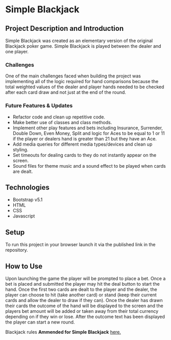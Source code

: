 # Simple Blackjack

## Project Description and Introduction
Simple Blackjack was created as an elementary version of the original Blackjack poker game. Simple Blackjack is played between the dealer and one player.

### Challenges
One of the main challenges faced when building the project was implementing all of the logic required for hand comparisons because the total weighted values of the dealer and player hands needed to be checked after each card draw and not just at the end of the round.

### Future Features & Updates
- Refactor code and clean up repetitive code.
- Make better use of classes and class methods.
- Implement other play features and bets including Insurance, Surrender, Double Down, Even Money, Split and logic for Aces to be equal to 1 or 11 if the player or dealers hand is greater than 21 but they have an Ace.
- Add media queries for different media types/devices and clean up styling.
- Set timeouts for dealing cards to they do not instantly appear on the screen.
- Sound files for theme music and a sound effect to be played when cards are dealt.


## Technologies
- Bootstrap v5.1
- HTML
- CSS
- Javascript


## Setup
To run this project in your browser launch it via the published link in the repository.


## How to Use
Upon launching the game the player will be prompted to place a bet. Once a bet is placed and submitted the player may hit the deal button to start the hand. Once the first two cards are dealt to the player and the dealer, the player can choose to hit (take another card) or stand (keep their current cards and allow the dealer to draw if they can). Once the dealer has drawn their cards the outcome of the hand will be displayed to the screen and the players bet amount will be added or taken away from their total currency depending on if they win or lose. After the outcome text has been displayed the player can start a new round.

Blackjack rules **Ammended for Simple Blackjack** [here.](https://www.ildado.com/blackjack_rules.html "This link will take you the rules of Blackjack")


